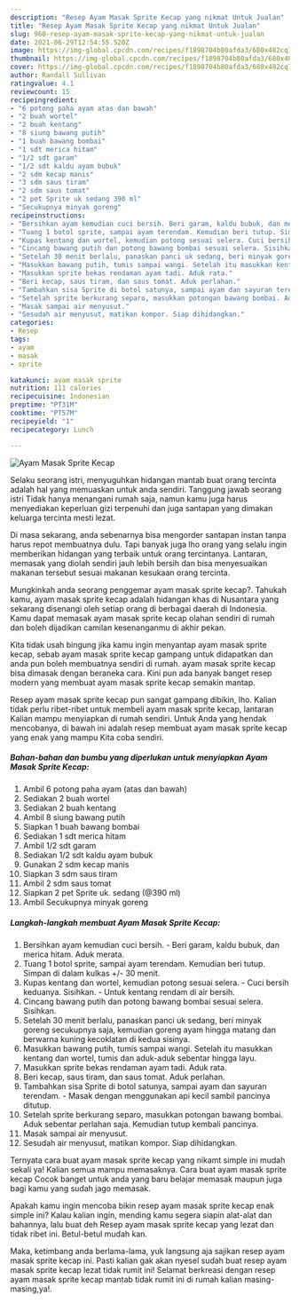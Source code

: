 ```yaml
---
description: "Resep Ayam Masak Sprite Kecap yang nikmat Untuk Jualan"
title: "Resep Ayam Masak Sprite Kecap yang nikmat Untuk Jualan"
slug: 960-resep-ayam-masak-sprite-kecap-yang-nikmat-untuk-jualan
date: 2021-06-29T12:54:55.520Z
image: https://img-global.cpcdn.com/recipes/f1898704b80afda3/680x482cq70/ayam-masak-sprite-kecap-foto-resep-utama.jpg
thumbnail: https://img-global.cpcdn.com/recipes/f1898704b80afda3/680x482cq70/ayam-masak-sprite-kecap-foto-resep-utama.jpg
cover: https://img-global.cpcdn.com/recipes/f1898704b80afda3/680x482cq70/ayam-masak-sprite-kecap-foto-resep-utama.jpg
author: Randall Sullivan
ratingvalue: 4.1
reviewcount: 15
recipeingredient:
- "6 potong paha ayam atas dan bawah"
- "2 buah wortel"
- "2 buah kentang"
- "8 siung bawang putih"
- "1 buah bawang bombai"
- "1 sdt merica hitam"
- "1/2 sdt garam"
- "1/2 sdt kaldu ayam bubuk"
- "2 sdm kecap manis"
- "3 sdm saus tiram"
- "2 sdm saus tomat"
- "2 pet Sprite uk sedang 390 ml"
- "Secukupnya minyak goreng"
recipeinstructions:
- "Bersihkan ayam kemudian cuci bersih. Beri garam, kaldu bubuk, dan merica hitam. Aduk merata."
- "Tuang 1 botol sprite, sampai ayam terendam. Kemudian beri tutup. Simpan di dalam kulkas +/- 30 menit."
- "Kupas kentang dan wortel, kemudian potong sesuai selera. Cuci bersih keduanya. Sisihkan.  Untuk kentang rendam di air bersih."
- "Cincang bawang putih dan potong bawang bombai sesuai selera. Sisihkan."
- "Setelah 30 menit berlalu, panaskan panci uk sedang, beri minyak goreng secukupnya saja, kemudian goreng ayam hingga matang dan berwarna kuning kecoklatan di kedua sisinya."
- "Masukkan bawang putih, tumis sampai wangi. Setelah itu masukkan kentang dan wortel, tumis dan aduk-aduk sebentar hingga layu."
- "Masukkan sprite bekas rendaman ayam tadi. Aduk rata."
- "Beri kecap, saus tiram, dan saus tomat. Aduk perlahan."
- "Tambahkan sisa Sprite di botol satunya, sampai ayam dan sayuran terendam.  Masak dengan menggunakan api kecil sambil pancinya ditutup."
- "Setelah sprite berkurang separo, masukkan potongan bawang bombai. Aduk sebentar perlahan saja. Kemudian tutup kembali pancinya."
- "Masak sampai air menyusut."
- "Sesudah air menyusut, matikan kompor. Siap dihidangkan."
categories:
- Resep
tags:
- ayam
- masak
- sprite

katakunci: ayam masak sprite 
nutrition: 111 calories
recipecuisine: Indonesian
preptime: "PT31M"
cooktime: "PT57M"
recipeyield: "1"
recipecategory: Lunch

---
```



![Ayam Masak Sprite Kecap](https://img-global.cpcdn.com/recipes/f1898704b80afda3/680x482cq70/ayam-masak-sprite-kecap-foto-resep-utama.jpg)

Selaku seorang istri, menyuguhkan hidangan mantab buat orang tercinta adalah hal yang memuaskan untuk anda sendiri. Tanggung jawab seorang istri Tidak hanya menangani rumah saja, namun kamu juga harus menyediakan keperluan gizi terpenuhi dan juga santapan yang dimakan keluarga tercinta mesti lezat.

Di masa  sekarang, anda sebenarnya bisa mengorder santapan instan tanpa harus repot membuatnya dulu. Tapi banyak juga lho orang yang selalu ingin memberikan hidangan yang terbaik untuk orang tercintanya. Lantaran, memasak yang diolah sendiri jauh lebih bersih dan bisa menyesuaikan makanan tersebut sesuai makanan kesukaan orang tercinta. 



Mungkinkah anda seorang penggemar ayam masak sprite kecap?. Tahukah kamu, ayam masak sprite kecap adalah hidangan khas di Nusantara yang sekarang disenangi oleh setiap orang di berbagai daerah di Indonesia. Kamu dapat memasak ayam masak sprite kecap olahan sendiri di rumah dan boleh dijadikan camilan kesenanganmu di akhir pekan.

Kita tidak usah bingung jika kamu ingin menyantap ayam masak sprite kecap, sebab ayam masak sprite kecap gampang untuk didapatkan dan anda pun boleh membuatnya sendiri di rumah. ayam masak sprite kecap bisa dimasak dengan beraneka cara. Kini pun ada banyak banget resep modern yang membuat ayam masak sprite kecap semakin mantap.

Resep ayam masak sprite kecap pun sangat gampang dibikin, lho. Kalian tidak perlu ribet-ribet untuk membeli ayam masak sprite kecap, lantaran Kalian mampu menyiapkan di rumah sendiri. Untuk Anda yang hendak mencobanya, di bawah ini adalah resep membuat ayam masak sprite kecap yang enak yang mampu Kita coba sendiri.

<!--inarticleads1-->

##### Bahan-bahan dan bumbu yang diperlukan untuk menyiapkan Ayam Masak Sprite Kecap:

1. Ambil 6 potong paha ayam (atas dan bawah)
1. Sediakan 2 buah wortel
1. Sediakan 2 buah kentang
1. Ambil 8 siung bawang putih
1. Siapkan 1 buah bawang bombai
1. Sediakan 1 sdt merica hitam
1. Ambil 1/2 sdt garam
1. Sediakan 1/2 sdt kaldu ayam bubuk
1. Gunakan 2 sdm kecap manis
1. Siapkan 3 sdm saus tiram
1. Ambil 2 sdm saus tomat
1. Siapkan 2 pet Sprite uk. sedang (@390 ml)
1. Ambil Secukupnya minyak goreng




<!--inarticleads2-->

##### Langkah-langkah membuat Ayam Masak Sprite Kecap:

1. Bersihkan ayam kemudian cuci bersih. - Beri garam, kaldu bubuk, dan merica hitam. Aduk merata.
1. Tuang 1 botol sprite, sampai ayam terendam. Kemudian beri tutup. Simpan di dalam kulkas +/- 30 menit.
1. Kupas kentang dan wortel, kemudian potong sesuai selera. - Cuci bersih keduanya. Sisihkan.  - Untuk kentang rendam di air bersih.
1. Cincang bawang putih dan potong bawang bombai sesuai selera. Sisihkan.
1. Setelah 30 menit berlalu, panaskan panci uk sedang, beri minyak goreng secukupnya saja, kemudian goreng ayam hingga matang dan berwarna kuning kecoklatan di kedua sisinya.
1. Masukkan bawang putih, tumis sampai wangi. Setelah itu masukkan kentang dan wortel, tumis dan aduk-aduk sebentar hingga layu.
1. Masukkan sprite bekas rendaman ayam tadi. Aduk rata.
1. Beri kecap, saus tiram, dan saus tomat. Aduk perlahan.
1. Tambahkan sisa Sprite di botol satunya, sampai ayam dan sayuran terendam.  - Masak dengan menggunakan api kecil sambil pancinya ditutup.
1. Setelah sprite berkurang separo, masukkan potongan bawang bombai. Aduk sebentar perlahan saja. Kemudian tutup kembali pancinya.
1. Masak sampai air menyusut.
1. Sesudah air menyusut, matikan kompor. Siap dihidangkan.




Ternyata cara buat ayam masak sprite kecap yang nikamt simple ini mudah sekali ya! Kalian semua mampu memasaknya. Cara buat ayam masak sprite kecap Cocok banget untuk anda yang baru belajar memasak maupun juga bagi kamu yang sudah jago memasak.

Apakah kamu ingin mencoba bikin resep ayam masak sprite kecap enak simple ini? Kalau kalian ingin, mending kamu segera siapin alat-alat dan bahannya, lalu buat deh Resep ayam masak sprite kecap yang lezat dan tidak ribet ini. Betul-betul mudah kan. 

Maka, ketimbang anda berlama-lama, yuk langsung aja sajikan resep ayam masak sprite kecap ini. Pasti kalian gak akan nyesel sudah buat resep ayam masak sprite kecap lezat tidak rumit ini! Selamat berkreasi dengan resep ayam masak sprite kecap mantab tidak rumit ini di rumah kalian masing-masing,ya!.

